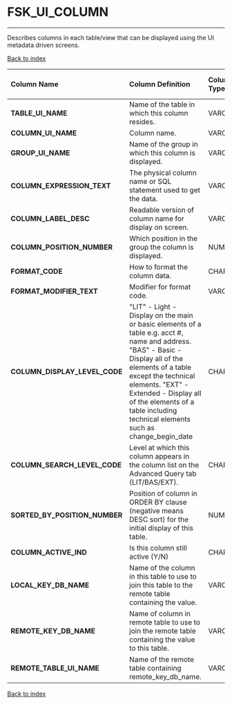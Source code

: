 # FSK_UI_COLUMN

---

Describes columns in each table/view that can be displayed using the UI metadata driven screens.

[Back to index](./index.md)

| Column Name                   | Column Definition                                                                                                                                                                                                                                                                                        | Column Data Type   | Column Null Option   | PK   | FK   |
|:------------------------------|:---------------------------------------------------------------------------------------------------------------------------------------------------------------------------------------------------------------------------------------------------------------------------------------------------------|:-------------------|:---------------------|:-----|:-----|
| **TABLE_UI_NAME**             | Name of the table in which this column resides.                                                                                                                                                                                                                                                          | VARCHAR2(35)       | Not Null             | No   | Yes  |
| **COLUMN_UI_NAME**            | Column name.                                                                                                                                                                                                                                                                                             | VARCHAR2(35)       | Not Null             | Yes  | No   |
| **GROUP_UI_NAME**             | Name of the group in which this column is displayed.                                                                                                                                                                                                                                                     | VARCHAR2(35)       | Not Null             | No   | Yes  |
| **COLUMN_EXPRESSION_TEXT**    | The physical column name or SQL statement used to get the data.                                                                                                                                                                                                                                          | VARCHAR2(255)      | Null                 | No   | No   |
| **COLUMN_LABEL_DESC**         | Readable version of column name for display on screen.                                                                                                                                                                                                                                                   | VARCHAR2(64)       | Null                 | No   | No   |
| **COLUMN_POSITION_NUMBER**    | Which position in the group the column is displayed.                                                                                                                                                                                                                                                     | NUMBER(5)          | Null                 | No   | No   |
| **FORMAT_CODE**               | How to format the column data.                                                                                                                                                                                                                                                                           | CHAR(3)            | Null                 | No   | No   |
| **FORMAT_MODIFIER_TEXT**      | Modifier for format code.                                                                                                                                                                                                                                                                                | VARCHAR2(1024)     | Null                 | No   | No   |
| **COLUMN_DISPLAY_LEVEL_CODE** | "LIT" - Light - Display on the main or basic elements of a table e.g. acct #, name and address.  "BAS" - Basic - Display all of the elements of a table except the technical elements.  "EXT" - Extended - Display all of the elements of a table including technical elements such as change_begin_date | CHAR(3)            | Null                 | No   | No   |
| **COLUMN_SEARCH_LEVEL_CODE**  | Level at which this column appears in the column list on the Advanced Query tab (LIT/BAS/EXT).                                                                                                                                                                                                           | CHAR(3)            | Null                 | No   | No   |
| **SORTED_BY_POSITION_NUMBER** | Position of column in ORDER BY clause (negative means DESC sort) for the initial display of this table.                                                                                                                                                                                                  | NUMBER(5)          | Null                 | No   | No   |
| **COLUMN_ACTIVE_IND**         | Is this column still active (Y/N)                                                                                                                                                                                                                                                                        | CHAR(1)            | Null                 | No   | No   |
| **LOCAL_KEY_DB_NAME**         | Name of the column in this table to use to join this table to the remote table containing the value.                                                                                                                                                                                                     | VARCHAR2(35)       | Null                 | No   | No   |
| **REMOTE_KEY_DB_NAME**        | Name of column in remote table to use to join the remote table containing the value to this table.                                                                                                                                                                                                       | VARCHAR2(35)       | Null                 | No   | No   |
| **REMOTE_TABLE_UI_NAME**      | Name of the remote table containing remote_key_db_name.                                                                                                                                                                                                                                                  | VARCHAR2(35)       | Null                 | No   | No   |

[Back to index](./index.md)